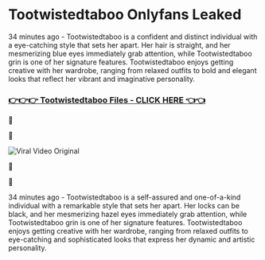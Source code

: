 # Tootwistedtaboo Onlyfans Leaked

<p>34 minutes ago - Tootwistedtaboo is a confident and distinct individual with a eye-catching style that sets her apart. Her hair is straight, and her mesmerizing blue eyes immediately grab attention, while Tootwistedtaboo grin is one of her signature features. Tootwistedtaboo enjoys getting creative with her wardrobe, ranging from relaxed outfits to bold and elegant looks that reflect her vibrant and imaginative personality.</p><p>
<h3><a href="https://fansleaks.com-getfree.pro/tootwistedtaboo" rel="nofollow">👉👉👉 Tootwistedtaboo Files - CLICK HERE 👈👈</a></h3>
<p>🔻</p>
<p>🔻</p> <p>
<a href="https://fansleaks.com-getfree.pro/tootwistedtaboo" rel="nofollow"><img src="https://i.imgur.com/0ZbtXZ5.gif" alt="Viral Video Original" style="max-width: 100%; display: inline-block;" data-target="animated-image.originalImage"></a>
<p>🔻</p>
<p>🔻</p> <p>34 minutes ago - Tootwistedtaboo is a self-assured and one-of-a-kind individual with a remarkable style that sets her apart. Her locks can be black, and her mesmerizing hazel eyes immediately grab attention, while Tootwistedtaboo grin is one of her signature features. Tootwistedtaboo enjoys getting creative with her wardrobe, ranging from relaxed outfits to eye-catching and sophisticated looks that express her dynamic and artistic personality.</p>